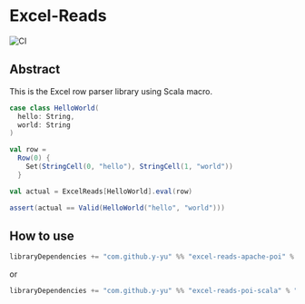 Excel-Reads
============================
![CI](https://github.com/y-yu/excel-reads/workflows/CI/badge.svg)

## Abstract

This is the Excel row parser library using Scala macro.

```scala
case class HelloWorld(
  hello: String,
  world: String
)

val row =
  Row(0) {
    Set(StringCell(0, "hello"), StringCell(1, "world"))
  }

val actual = ExcelReads[HelloWorld].eval(row)

assert(actual == Valid(HelloWorld("hello", "world")))
```

## How to use

```scala
libraryDependencies += "com.github.y-yu" %% "excel-reads-apache-poi" % "0.3"
```

or

```scala
libraryDependencies += "com.github.y-yu" %% "excel-reads-poi-scala" % "0.3"
```